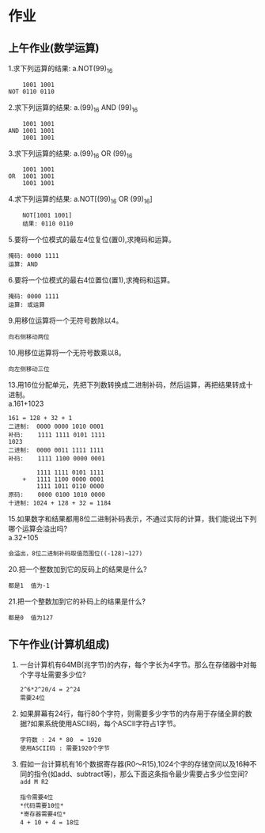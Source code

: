 # 作业

## 上午作业(数学运算)
1.求下列运算的结果:
a.NOT(99)<sub>16</sub>
```
    1001 1001
NOT 0110 0110
```

2.求下列运算的结果:
a.(99)<sub>16</sub> AND (99)<sub>16</sub> 
```
    1001 1001
AND 1001 1001
    1001 1001
```

3.求下列运算的结果:
a.(99)<sub>16</sub> OR (99)<sub>16</sub>
```
    1001 1001
OR  1001 1001
    1001 1001
```
4.求下列运算的结果:
a.NOT[(99)<sub>16</sub> OR (99)<sub>16</sub>] 
```
    NOT[1001 1001]
    结果: 0110 0110

```

5.要将一个位模式的最左4位复位(置0),求掩码和运算。
```
掩码: 0000 1111
运算: AND
```

6.要将一个位模式的最右4位置位(置1),求掩码和运算。
```
掩码: 0000 1111
运算: 或运算
```

9.用移位运算将一个无符号数除以4。
```
向右侧移动两位
```

10.用移位运算将一个无符号数乘以8。
```
向左侧移动三位
```

13.用16位分配单元，先把下列数转换成二进制补码，然后运算，再把结果转成十进制。<br>
a.161+1023
```
161 = 128 + 32 + 1
二进制:  0000 0000 1010 0001
补码:    1111 1111 0101 1111
1023
二进制:  0000 0011 1111 1111
补码:    1111 1100 0000 0001

        1111 1111 0101 1111
    +   1111 1100 0000 0001
        1111 1011 0110 0000
原码:    0000 0100 1010 0000
十进制: 1024 + 128 + 32 = 1184

```

15.如果数字和结果都用8位二进制补码表示，不通过实际的计算，我们能说出下列哪个运算会溢出吗?<br>
a.32+105
```
会溢出，8位二进制补码取值范围位((-128)~127)

```

20.把一个整数加到它的反码上的结果是什么?
```
都是1  值为-1
```

21.把一个整数加到它的补码上的结果是什么?
```
都是0  值为127

```

## 下午作业(计算机组成)
1. 一台计算机有64MB(兆字节)的内存，每个字长为4字节。那么在存储器中对每个字寻址需要多少位?
    ```
    2^6*2^20/4 = 2^24 
    需要24位
    ```

2. 如果屏幕有24行，每行80个字符，则需要多少字节的内存用于存储全屏的数据?如果系统使用ASCII码，每个ASCII字符占1字节。
    ```
    字符数 : 24 * 80  = 1920
    使用ASCII码 : 需要1920个字节

    ```

3. 假如一台计算机有16个数据寄存器(R0〜R15),1024个字的存储空间以及16种不同的指令(如add、subtract等)，那么下面这条指令最少需要占多少位空间?<br>`add M R2`
    ```
    指令需要4位
    *代码需要10位*
    *寄存器需要4位*
    4 + 10 + 4 = 18位

    ```
